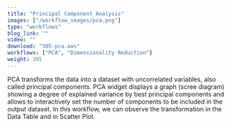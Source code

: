 ```yaml
---
title: "Principal Component Analysis"
images: ["/workflow_images/pca.png"]
type: "workflows"
blog_link: ""
video: ""
download: "305-pca.ows"
workflows: ["PCA", "Dimensionality Reduction"]
weight: 305
---
```


PCA transforms the data into a dataset with uncorrelated variables, also called principal components. PCA widget displays a graph (scree diagram) showing a degree of explained variance by best principal components and allows to interactively set the number of components to be included in the output dataset. In this workflow, we can observe the transformation in the Data Table and in Scatter Plot.
